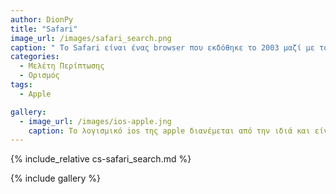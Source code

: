 ```yaml
---
author: DionPy
title: "Safari"
image_url: /images/safari_search.png
caption: " To Safari είναι ένας browser που εκδόθηκε το 2003 μαζί με το λειτουργικό σύστημα της Apple το οποίο και έχει σε όλες τις συσκευές της."
categories:
  - Μελέτη Περίπτωσης
  - Ορισμός
tags:
  - Apple

gallery:
  - image_url: /images/ios-apple.jng
    caption: Το λογισμικό ios της apple διανέμεται από την ιδιά και είναι διαθέσιμο αποκλειστικά μόνο στις συσκευές της iphone,ipad,ipod και apple tv. Η πρώτη κυκλοφορία έγινε το 2007.""
---
```


{% include_relative cs-safari_search.md %}

{% include gallery %}


